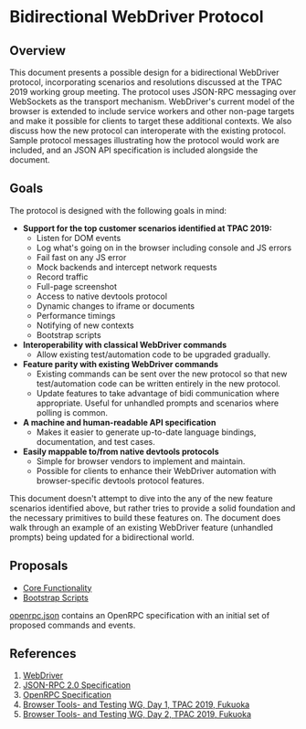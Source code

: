 # Bidirectional WebDriver Protocol

## Overview

This document presents a possible design for a bidirectional WebDriver protocol, incorporating scenarios and resolutions discussed at the TPAC 2019 working group meeting. The protocol uses JSON-RPC messaging over WebSockets as the transport mechanism. WebDriver's current model of the browser is extended to include service workers and other non-page targets and make it possible for clients to target these additional contexts. We also discuss how the new protocol can interoperate with the existing protocol. Sample protocol messages illustrating how the protocol would work are included, and an JSON API specification is included alongside the document.

## Goals

The protocol is designed with the following goals in mind:

- **Support for the top customer scenarios identified at TPAC 2019:**
    - Listen for DOM events
    - Log what's going on in the browser including console and JS errors
    - Fail fast on any JS error
    - Mock backends and intercept network requests
    - Record traffic
    - Full-page screenshot
    - Access to native devtools protocol
    - Dynamic changes to iframe or documents
    - Performance timings
    - Notifying of new contexts
    - Bootstrap scripts
- **Interoperability with classical WebDriver commands**
    - Allow existing test/automation code to be upgraded gradually.
- **Feature parity with existing WebDriver commands**
    - Existing commands can be sent over the new protocol so that new test/automation code can be written entirely in the new protocol.
    - Update features to take advantage of bidi communication where appropriate. Useful for unhandled prompts and scenarios where polling is common.
- **A machine and human-readable API specification**
    - Makes it easier to generate up-to-date language bindings, documentation, and test cases.
- **Easily mappable to/from native devtools protocols**
    - Simple for browser vendors to implement and maintain.
    - Possible for clients to enhance their WebDriver automation with browser-specific devtools protocol features.

This document doesn't attempt to dive into the any of the new feature scenarios identified above, but rather tries to provide a solid foundation and the necessary primitives to build these features on. The document does walk through an example of an existing WebDriver feature (unhandled prompts) being updated for a bidirectional world.

## Proposals

- [Core Functionality](./proposals/core.md)
- [Bootstrap Scripts](./proposals/bootstrap-scripts.md)

[openrpc.json](./proposals/openrpc.json) contains an OpenRPC specification with an initial set of proposed commands and events.

## References

1. [WebDriver](https://w3c.github.io/webdriver/)
2. [JSON-RPC 2.0 Specification](https://www.jsonrpc.org/specification)
3. [OpenRPC Specification](https://spec.open-rpc.org/)
4. [Browser Tools- and Testing WG, Day 1, TPAC 2019, Fukuoka](https://www.w3.org/2019/09/19-webdriver-minutes.html)
5. [Browser Tools- and Testing WG, Day 2, TPAC 2019, Fukuoka](https://www.w3.org/2019/09/20-webdriver-minutes.html)
